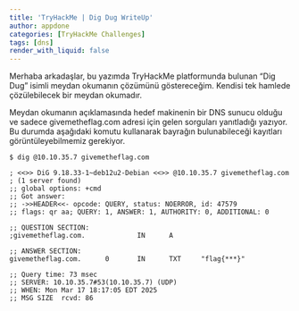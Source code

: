 ```yaml
---
title: 'TryHackMe | Dig Dug WriteUp'
author: appdone
categories: [TryHackMe Challenges]
tags: [dns]
render_with_liquid: false
---
```


Merhaba arkadaşlar, bu yazımda TryHackMe platformunda bulunan “Dig Dug” isimli meydan okumanın çözümünü göstereceğim. Kendisi tek hamlede çözülebilecek bir meydan okumadır.

Meydan okumanın açıklamasında hedef makinenin bir DNS sunucu olduğu ve sadece givemetheflag.com adresi için gelen sorguları yanıtladığı yazıyor. Bu durumda aşağıdaki komutu kullanarak bayrağın bulunabileceği kayıtları görüntüleyebilmemiz gerekiyor.

```console
$ dig @10.10.35.7 givemetheflag.com

; <<>> DiG 9.18.33-1~deb12u2-Debian <<>> @10.10.35.7 givemetheflag.com
; (1 server found)
;; global options: +cmd
;; Got answer:
;; ->>HEADER<<- opcode: QUERY, status: NOERROR, id: 47579
;; flags: qr aa; QUERY: 1, ANSWER: 1, AUTHORITY: 0, ADDITIONAL: 0

;; QUESTION SECTION:
;givemetheflag.com.             IN      A

;; ANSWER SECTION:
givemetheflag.com.      0       IN      TXT     "flag{***}"

;; Query time: 73 msec
;; SERVER: 10.10.35.7#53(10.10.35.7) (UDP)
;; WHEN: Mon Mar 17 18:17:05 EDT 2025
;; MSG SIZE  rcvd: 86

```

